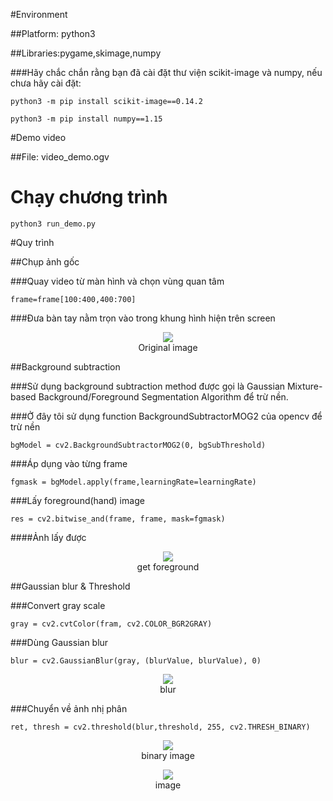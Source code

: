 #Environment

##Platform: python3

##Libraries:pygame,skimage,numpy

###Hãy chắc chắn rằng bạn đã cài đặt thư viện scikit-image và numpy, nếu chưa hãy cài đặt:


```
python3 -m pip install scikit-image==0.14.2 
```


```
python3 -m pip install numpy==1.15
```

#Demo video


##File: video_demo.ogv

# Chạy chương trình


```
python3 run_demo.py
```

#Quy trình

##Chụp ảnh gốc

###Quay video từ màn hình và chọn vùng quan tâm


```
frame=frame[100:400,400:700]
```

###Đưa bàn tay nằm trọn vào trong khung hình hiện trên screen



<figure>
<center>
<img src='https://i.postimg.cc/13sGXSTj/Screenshot-from-2020-07-19-00-17-19.png' />
<figcaption>Original image</figcaption></center>
</figure>



##Background subtraction

###Sử dụng background subtraction method được gọi là Gaussian Mixture-based Background/Foreground Segmentation Algorithm để trừ nền.


###Ở đây tôi sử dụng  function BackgroundSubtractorMOG2 của opencv để trừ nền


```
bgModel = cv2.BackgroundSubtractorMOG2(0, bgSubThreshold)
```

###Áp dụng vào từng frame


```
fgmask = bgModel.apply(frame,learningRate=learningRate)
```

###Lấy foreground(hand) image


```
res = cv2.bitwise_and(frame, frame, mask=fgmask)
```

####Ảnh lấy được


<figure>
<center>
<img src='https://i.postimg.cc/TYVDbSv5/Screenshot-from-2020-07-19-00-17-23.png' />
<figcaption>get foreground</figcaption></center>
</figure>


##Gaussian blur & Threshold

###Convert gray scale


```
gray = cv2.cvtColor(fram, cv2.COLOR_BGR2GRAY)
```

###Dùng Gaussian blur 


```
blur = cv2.GaussianBlur(gray, (blurValue, blurValue), 0)
```

<figure>
<center>
<img src='https://i.postimg.cc/pL1LHSWF/Screenshot-from-2020-07-28-21-38-57.png' />
<figcaption>blur</figcaption></center>
</figure>


###Chuyển về ảnh nhị phân


```
ret, thresh = cv2.threshold(blur,threshold, 255, cv2.THRESH_BINARY)
```


<figure>
<center>
<img src='https://i.postimg.cc/C5Z4cXxs/Screenshot-from-2020-07-28-21-44-21.png' />
<figcaption>binary image</figcaption></center>
</figure>



<figure>
<center>
<img src='https://i.postimg.cc/XJMbQSLn/Screenshot-from-2020-07-28-21-58-36.png' />
<figcaption>image</figcaption></center>
</figure>



```

```
